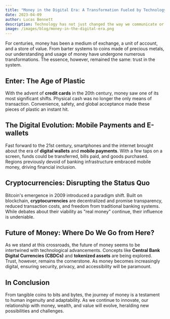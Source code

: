 ```yaml
---
title: "Money in the Digital Era: A Transformation Fueled by Technology"
date: 2023-04-09
author: Lucas Bennett
description: Technology has not just changed the way we communicate or work; it's reshaping our entire monetary system. Explore the transition from traditional cash to digital currencies and beyond.
image: /images/blog/money-in-the-digital-era.png
---
```


For centuries, money has been a medium of exchange, a unit of account, and a store of value. From barter systems to
coins made of precious metals, our understanding and usage of money have undergone numerous transformations. The
essence, however, remained the same: trust in the system.

## Enter: The Age of Plastic

With the advent of **credit cards** in the 20th century, money saw one of its most significant shifts. Physical cash was
no longer the only means of transaction. Convenience, safety, and global acceptance made these pieces of plastic an
instant hit.

## The Digital Evolution: Mobile Payments and E-wallets

Fast forward to the 21st century, smartphones and the internet brought about the era of **digital wallets** and **mobile
payments**. With a few taps on a screen, funds could be transferred, bills paid, and goods purchased. Regions previously
devoid of banking infrastructure embraced mobile money, driving financial inclusion.

## Cryptocurrencies: Disrupting the Status Quo

Bitcoin's emergence in 2009 introduced a paradigm shift. Built on blockchain, **cryptocurrencies** are decentralized and
promise transparency, reduced transaction costs, and freedom from traditional banking systems. While debates about their
viability as "real money" continue, their influence is undeniable.

## Future of Money: Where Do We Go from Here?

As we stand at this crossroads, the future of money seems to be intertwined with technological advancements. Concepts
like **Central Bank Digital Currencies (CBDCs)** and **tokenized assets** are being explored. Trust, however, remains
the cornerstone. As money becomes increasingly digital, ensuring security, privacy, and accessibility will be paramount.

## In Conclusion

From tangible coins to bits and bytes, the journey of money is a testament to human ingenuity and adaptability. As we
continue to innovate, our relationship with money, wealth, and value will evolve, heralding new possibilities and
challenges.
